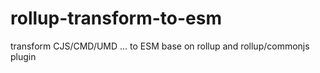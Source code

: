 # rollup-transform-to-esm
transform CJS/CMD/UMD ... to ESM base on rollup and rollup/commonjs plugin
